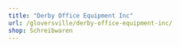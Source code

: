 ```yaml
---
title: "Derby Office Equipment Inc"
url: /gloversville/derby-office-equipment-inc/
shop: Schreibwaren
---
```

